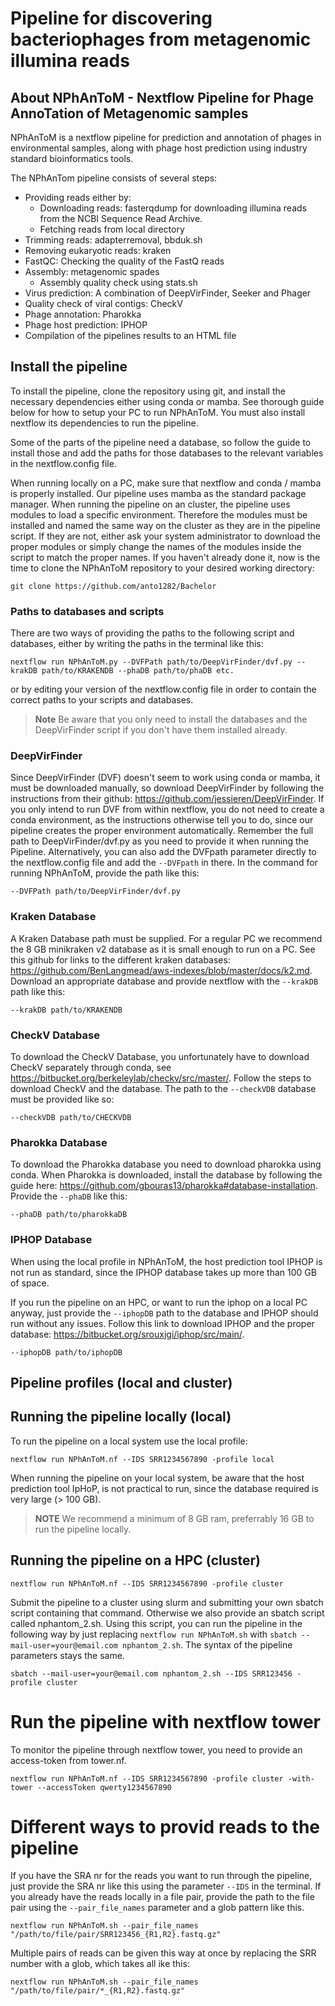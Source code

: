 # Pipeline for discovering bacteriophages from metagenomic illumina reads

## About NPhAnToM - Nextflow Pipeline for Phage AnnoTation of Metagenomic samples
NPhAnToM is a nextflow pipeline for prediction and annotation of phages in environmental samples, along with phage host prediction using industry standard bioinformatics tools.

The NPhAnTom pipeline consists of several steps:
- Providing reads either by:
    - Downloading reads: fasterqdump for downloading illumina reads from the NCBI Sequence Read Archive.
    - Fetching reads from local directory
- Trimming reads: adapterremoval, bbduk.sh
- Removing eukaryotic reads: kraken
- FastQC: Checking the quality of the FastQ reads
- Assembly: metagenomic spades
    - Assembly quality check using stats.sh
- Virus prediction: A combination of DeepVirFinder, Seeker and Phager
- Quality check of viral contigs: CheckV
- Phage annotation: Pharokka
- Phage host prediction: IPHOP
- Compilation of the pipelines results to an HTML file


## Install the pipeline
To install the pipeline, clone the repository using git, and install the necessary dependencies either using conda or mamba. See thorough guide below for how to setup your PC to run NPhAnToM. You must also install nextflow its dependencies to run the pipeline.

Some of the parts of the pipeline need a database, so follow the guide to install those and add the paths for those databases to the relevant variables in the nextflow.config file. 

When running locally on a PC, make sure that nextflow and conda / mamba is properly installed. Our pipeline uses mamba as the standard package manager. 
When running the pipeline on an cluster, the pipeline uses modules to load a specific environment. Therefore the modules must be installed and named the same way on the cluster as they are in the pipeline script. If they are not, either ask your system administrator to download the proper modules or simply change the names of the modules inside the script to match the proper names. 
If you haven't already done it, now is the time to clone the NPhAnToM repository to your desired working directory:
```
git clone https://github.com/anto1282/Bachelor
```

### Paths to databases and scripts
There are two ways of providing the paths to the following script and databases, either by writing the paths in the terminal like this:
```
nextflow run NPhAnToM.py --DVFPath path/to/DeepVirFinder/dvf.py --krakDB path/to/KRAKENDB --phaDB path/to/phaDB etc. 
```

or by editing your version of the nextflow.config file in order to contain the correct paths to your scripts and databases. 

>**Note**
>Be aware that you only need to install the databases and the DeepVirFinder script if you don't have them installed already. 

### DeepVirFinder 
Since DeepVirFinder (DVF) doesn't seem to work using conda or mamba, it must be downloaded manually, so download DeepVirFinder by following the instructions from their github: https://github.com/jessieren/DeepVirFinder.
If you only intend to run DVF from within nextflow, you do not need to create a conda environment, as the instructions otherwise tell you to do, since our pipeline creates the proper environment automatically.
Remember the full path to DeepVirFinder/dvf.py as you need to provide it when running the Pipeline. 
Alternatively, you can also add the DVFpath parameter directly to the nextflow.config file and add the ```--DVFpath``` in there. 
In the command for running NPhAnToM, provide the path like this:
```
--DVFPath path/to/DeepVirFinder/dvf.py
```

### Kraken Database
A Kraken Database path must be supplied. For a regular PC we recommend the 8 GB minikraken v2 database as it is small enough to run on a PC. See this github for links to the different kraken databases: https://github.com/BenLangmead/aws-indexes/blob/master/docs/k2.md.
Download an appropriate database and provide nextflow with the ```--krakDB``` path like this:
```
--krakDB path/to/KRAKENDB
```

### CheckV Database 
To download the CheckV Database, you unfortunately have to download CheckV separately through conda, see https://bitbucket.org/berkeleylab/checkv/src/master/. Follow the steps to download CheckV and the database. 
The path to the ```--checkVDB``` database must be provided like so:
```
--checkVDB path/to/CHECKVDB
```

### Pharokka Database
To download the Pharokka database you need to download pharokka using conda. When Pharokka is downloaded, install the database by following the guide here: https://github.com/gbouras13/pharokka#database-installation. Provide the ```--phaDB``` like this:
```
--phaDB path/to/pharokkaDB
```

### IPHOP Database 
When using the local profile in NPhAnToM, the host prediction tool IPHOP is not run as standard, since the IPHOP database takes up more than 100 GB of space. 

If you run the pipeline on an HPC, or want to run the iphop on a local PC anyway, just provide the ```--iphopDB``` path to the database and IPHOP should run without any issues.
Follow this link to download IPHOP and the proper database: https://bitbucket.org/srouxjgi/iphop/src/main/.

```
--iphopDB path/to/iphopDB
```

## Pipeline profiles (local and cluster)
## Running the pipeline locally (local)
To run the pipeline on a local system use the local profile:
```
nextflow run NPhAnToM.nf --IDS SRR1234567890 -profile local
```
When running the pipeline on your local system, be aware that the host prediction tool IpHoP, is not practical to run, since the database required is very large (> 100 GB).
>**NOTE**
>We recommend a minimum of 8 GB ram, preferrably 16 GB to run the pipeline locally.

## Running the pipeline on a HPC (cluster)
```
nextflow run NPhAnToM.nf --IDS SRR1234567890 -profile cluster
```
Submit the pipeline to a cluster using slurm and submitting your own sbatch script containing that command.
Otherwise we also provide an sbatch script called nphantom_2.sh. Using this script, you can run the pipeline in the following way by just replacing ```nextflow run NPhAnToM.sh``` with ```sbatch --mail-user=your@email.com nphantom_2.sh```. The syntax of the pipeline parameters stays the same.

```
sbatch --mail-user=your@email.com nphantom_2.sh --IDS SRR123456 -profile cluster 
```

# Run the pipeline with nextflow tower
To monitor the pipeline through nextflow tower, you need to provide an access-token from tower.nf.
```
nextflow run NPhAnToM.nf --IDS SRR1234567890 -profile cluster -with-tower --accessToken qwerty1234567890
```

# Different ways to provid reads to the pipeline
If you have the SRA nr for the reads you want to run through the pipeline, just provide the SRA nr like this using the parameter ```--IDS``` in the terminal.
If you already have the reads locally in a file pair, provide the path to the file pair using the ```--pair_file_names``` parameter and a glob pattern like this.
```
nextflow run NPhAnToM.sh --pair_file_names "/path/to/file/pair/SRR123456_{R1,R2}.fastq.gz"
```
Multiple pairs of reads can be given this way at once by replacing the SRR number with a glob, which takes all ike this:
```
nextflow run NPhAnToM.sh --pair_file_names "/path/to/file/pair/*_{R1,R2}.fastq.gz"
```
